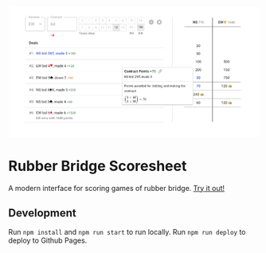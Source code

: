 [![A image showcasing a game of bridge in the scoresheet](docs/screenshot.png)](https://jacobrobertsbaca.github.io/bridge/)

# Rubber Bridge Scoresheet

A modern interface for scoring games of rubber bridge. [Try it out!](https://jacobrobertsbaca.github.io/bridge/)

## Development

Run `npm install` and `npm run start` to run locally. Run `npm run deploy` to deploy to Github Pages.